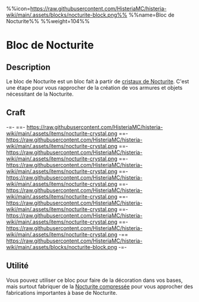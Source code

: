 %%icon=https://raw.githubusercontent.com/HisteriaMC/histeria-wiki/main/.assets/blocks/nocturite-block.png%%
%%name=Bloc de Nocturite%%
%%weight=104%%

# Bloc de Nocturite

## Description
Le bloc de Nocturite est un bloc fait à partir de [cristaux de Nocturite](https://histeria.fr/wiki/objets/nocturite-crystal). C'est une étape pour vous rapprocher de la création de vos armures et objets nécessitant de la Nocturite.

## Craft
-=-
 ==- https://raw.githubusercontent.com/HisteriaMC/histeria-wiki/main/.assets/items/nocturite-crystal.png
 ==- https://raw.githubusercontent.com/HisteriaMC/histeria-wiki/main/.assets/items/nocturite-crystal.png
 ==- https://raw.githubusercontent.com/HisteriaMC/histeria-wiki/main/.assets/items/nocturite-crystal.png
 ==- https://raw.githubusercontent.com/HisteriaMC/histeria-wiki/main/.assets/items/nocturite-crystal.png
 ==- https://raw.githubusercontent.com/HisteriaMC/histeria-wiki/main/.assets/items/nocturite-crystal.png
 ==- https://raw.githubusercontent.com/HisteriaMC/histeria-wiki/main/.assets/items/nocturite-crystal.png
 ==- https://raw.githubusercontent.com/HisteriaMC/histeria-wiki/main/.assets/items/nocturite-crystal.png
 ==- https://raw.githubusercontent.com/HisteriaMC/histeria-wiki/main/.assets/items/nocturite-crystal.png
 ==- https://raw.githubusercontent.com/HisteriaMC/histeria-wiki/main/.assets/items/nocturite-crystal.png
 -== https://raw.githubusercontent.com/HisteriaMC/histeria-wiki/main/.assets/blocks/nocturite-block.png
-=-

## Utilité
Vous pouvez utiliser ce bloc pour faire de la décoration dans vos bases, mais surtout fabriquer de la [Nocturite compressée](https://histeria.fr/wiki/objets/nocturite-compress) pour vous approcher des fabrications importantes à base de Nocturite.
